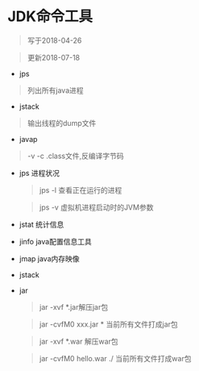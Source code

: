 # JDK命令工具

> 写于2018-04-26

> 更新2018-07-18

- jps
> 列出所有java进程

- jstack
> 输出线程的dump文件

- javap 
> -v -c  .class文件,反编译字节码

- jps 进程状况
  > jps -l 查看正在运行的进程

  > jps -v 虚拟机进程启动时的JVM参数

- jstat 统计信息

- jinfo java配置信息工具
- jmap  java内存映像
- jstack 
- jar 
    > jar -xvf *.jar解压jar包
     
    > jar -cvfM0 xxx.jar * 当前所有文件打成jar包 
     
    > jar -xvf *.war 解压war包 
    
    > jar -cvfM0 hello.war ./ 当前所有文件打成war包
